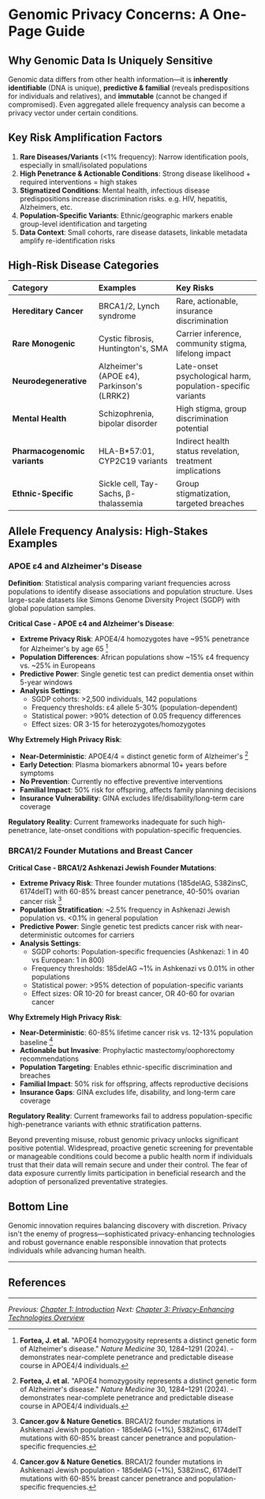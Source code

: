 # Genomic Privacy Concerns: A One-Page Guide

## Why Genomic Data Is Uniquely Sensitive

Genomic data differs from other health information—it is **inherently identifiable** (DNA is unique), **predictive & familial** (reveals predispositions for individuals and relatives), and **immutable** (cannot be changed if compromised). Even aggregated allele frequency analysis can become a privacy vector under certain conditions.


## Key Risk Amplification Factors

1. **Rare Diseases/Variants** (<1% frequency): Narrow identification pools, especially in small/isolated populations
2. **High Penetrance & Actionable Conditions**: Strong disease likelihood + required interventions = high stakes
3. **Stigmatized Conditions**: Mental health, infectious disease predispositions increase discrimination risks. e.g. HIV, hepatitis, Alzheimers, etc.
4. **Population-Specific Variants**: Ethnic/geographic markers enable group-level identification and targeting
5. **Data Context**: Small cohorts, rare disease datasets, linkable metadata amplify re-identification risks

## High-Risk Disease Categories

| **Category** | **Examples** | **Key Risks** |
|:-------------|:-------------|:---------------|
| **Hereditary Cancer** | BRCA1/2, Lynch syndrome | Rare, actionable, insurance discrimination |
| **Rare Monogenic** | Cystic fibrosis, Huntington's, SMA | Carrier inference, community stigma, lifelong impact |
| **Neurodegenerative** | Alzheimer's (APOE ε4), Parkinson's (LRRK2) | Late-onset psychological harm, population-specific variants |
| **Mental Health** | Schizophrenia, bipolar disorder | High stigma, group discrimination potential |
| **Pharmacogenomic variants** | HLA-B*57:01, CYP2C19 variants | Indirect health status revelation, treatment implications |
| **Ethnic-Specific** | Sickle cell, Tay-Sachs, β-thalassemia | Group stigmatization, targeted breaches |

## Allele Frequency Analysis: High-Stakes Examples

### APOE ε4 and Alzheimer's Disease
**Definition**: Statistical analysis comparing variant frequencies across populations to identify disease associations and population structure. Uses large-scale datasets like Simons Genome Diversity Project (SGDP) with global population samples.

**Critical Case - APOE ε4 and Alzheimer's Disease**:
- **Extreme Privacy Risk**: APOE4/4 homozygotes have ~95% penetrance for Alzheimer's by age 65 [^7^]
- **Population Differences**: African populations show ~15% ε4 frequency vs. ~25% in Europeans
- **Predictive Power**: Single genetic test can predict dementia onset within 5-year windows
- **Analysis Settings**: 
  - SGDP cohorts: >2,500 individuals, 142 populations
  - Frequency thresholds: ε4 allele 5-30% (population-dependent)
  - Statistical power: >90% detection of 0.05 frequency differences
  - Effect sizes: OR 3-15 for heterozygotes/homozygotes

**Why Extremely High Privacy Risk**:
- **Near-Deterministic**: APOE4/4 = distinct genetic form of Alzheimer's [^7^]
- **Early Detection**: Plasma biomarkers abnormal 10+ years before symptoms
- **No Prevention**: Currently no effective preventive interventions
- **Familial Impact**: 50% risk for offspring, affects family planning decisions
- **Insurance Vulnerability**: GINA excludes life/disability/long-term care coverage

**Regulatory Reality**: Current frameworks inadequate for such high-penetrance, late-onset conditions with population-specific frequencies.

### BRCA1/2 Founder Mutations and Breast Cancer

**Critical Case - BRCA1/2 Ashkenazi Jewish Founder Mutations**:
- **Extreme Privacy Risk**: Three founder mutations (185delAG, 5382insC, 6174delT) with 60-85% breast cancer penetrance, 40-50% ovarian cancer risk [^8^]
- **Population Stratification**: ~2.5% frequency in Ashkenazi Jewish population vs. <0.1% in general population
- **Predictive Power**: Single genetic test predicts cancer risk with near-deterministic outcomes for carriers
- **Analysis Settings**:
  - SGDP cohorts: Population-specific frequencies (Ashkenazi: 1 in 40 vs European: 1 in 800)
  - Frequency thresholds: 185delAG ~1% in Ashkenazi vs 0.01% in other populations
  - Statistical power: >95% detection of population-specific variants
  - Effect sizes: OR 10-20 for breast cancer, OR 40-60 for ovarian cancer

**Why Extremely High Privacy Risk**:
- **Near-Deterministic**: 60-85% lifetime cancer risk vs. 12-13% population baseline [^8^]
- **Actionable but Invasive**: Prophylactic mastectomy/oophorectomy recommendations
- **Population Targeting**: Enables ethnic-specific discrimination and breaches
- **Familial Impact**: 50% risk for offspring, affects reproductive decisions
- **Insurance Gaps**: GINA excludes life, disability, and long-term care coverage

**Regulatory Reality**: Current frameworks fail to address population-specific high-penetrance variants with ethnic stratification patterns.

Beyond preventing misuse, robust genomic privacy unlocks significant positive potential. Widespread, proactive genetic screening for preventable or manageable conditions could become a public health norm if individuals trust that their data will remain secure and under their control. The fear of data exposure currently limits participation in beneficial research and the adoption of personalized preventative strategies.

## Bottom Line

Genomic innovation requires balancing discovery with discretion. Privacy isn't the enemy of progress—sophisticated privacy-enhancing technologies and robust governance enable responsible innovation that protects individuals while advancing human health.

---
## References

[^1^]: **Electronic Frontier Foundation (EFF)**. "Genetic Information Privacy" - analyses on genetic privacy, GINA, and HIPAA limitations.

[^2^]: **ISC2 Insights**. "The Unique Cybersecurity Challenges of Genetic Data" (November 2023) - security risks of genomic information.

[^3^]: **23andMe data breach** (late 2023) - credential stuffing and targeted ancestral data scraping. Reported by Wired, EFF blog "What to Do If You're Concerned About the 23andMe Breach" (October 2023).

[^4^]: **Health Insurance Portability and Accountability Act (HIPAA)** - Privacy Rule, Security Rule, limitations for genetic data de-identification in research databases.

[^5^]: **National Human Genome Research Institute (NHGRI)**. GINA protections and limitations (excludes life, disability, long-term care insurance).

[^6^]: **Global Alliance for Genomics and Health (GA4GH)**. "Framework for Responsible Sharing of Genomic and Health-Related Data" - standards for responsible genomic data sharing.

[^7^]: **Fortea, J. et al.** "APOE4 homozygosity represents a distinct genetic form of Alzheimer's disease." _Nature Medicine_ 30, 1284–1291 (2024). - demonstrates near-complete penetrance and predictable disease course in APOE4/4 individuals.

[^8^]: **Cancer.gov & Nature Genetics**. BRCA1/2 founder mutations in Ashkenazi Jewish population - 185delAG (~1%), 5382insC, 6174delT mutations with 60-85% breast cancer penetrance and population-specific frequencies.

---
*Previous: [Chapter 1: Introduction](01-introduction.md)*
*Next: [Chapter 3: Privacy-Enhancing Technologies Overview](03-privacy_technologies.md)*